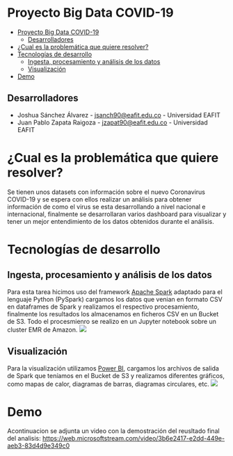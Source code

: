 # Proyecto Big Data COVID-19

- [Proyecto Big Data COVID-19](#proyecto-big-data-covid-19)
  * [Desarrolladores](#desarrolladores)
- [¿Cual es la problemática que quiere resolver?](#-cual-es-la-problem-tica-que-quiere-resolver-)
- [Tecnologías de desarrollo](#tecnolog-as-de-desarrollo)
  * [Ingesta, procesamiento y análisis de los datos](#ingesta--procesamiento-y-an-lisis-de-los-datos)
  * [Visualización](#visualizaci-n)
- [Demo](#demo)


## Desarrolladores

- Joshua Sánchez Álvarez - jsanch90@eafit.edu.co - Universidad EAFIT
- Juan Pablo Zapata Raigoza - jzapat90@eafit.edu.co - Universidad EAFIT

# ¿Cual es la problemática que quiere resolver?

Se tienen unos datasets con información sobre el nuevo Coronavirus COVID-19 y se espera con ellos realizar un análisis para obtener información de como el virus se esta desarrollando a nivel nacional e internacional, finalmente se desarrollaran varios dashboard para visualizar y tener un mejor entendimiento de los datos obtenidos durante el análisis.

# Tecnologías de desarrollo

## Ingesta, procesamiento y análisis de los datos
Para esta tarea hicimos uso del framework [Apache Spark](https://spark.apache.org/) adaptado para el lenguaje Python (PySpark) cargamos los datos que venian en formato CSV en dataframes de Spark y realizamos el respectivo procesamiento, finalmente los resultados los almacenamos en ficheros CSV en un Bucket de S3. Todo el procesmienro se realizo en un Jupyter notebook sobre un cluster EMR de Amazon.
![](https://www.bigdata.uma.es/wp-content/uploads/2020/02/apache-spark-825x460.jpg)

## Visualización
Para la visualización utilizamos [Power BI](https://powerbi.microsoft.com/es-es/), cargamos los archivos de salida de Spark que teníamos en el Bucket de S3 y realizamos diferentes gráficos, como mapas de calor, diagramas de barras, diagramas circulares, etc.
![](https://businessdataschool.com/wp-content/uploads/2019/02/power-bi-2-0-logo.png)

# Demo
Acontinuacion se adjunta un video con la demostración del reusltado final del analisis: https://web.microsoftstream.com/video/3b6e2417-e2dd-449e-aeb3-83d4d9e349c0
